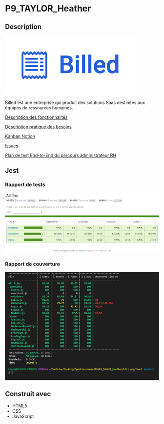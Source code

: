 # P9_TAYLOR_Heather

## Description

![Billed](Billed_logo.png)

Billed est une entreprise qui produit des solutions Saas destinées aux équipes de ressources humaines.

[Description des fonctionnalités](https://s3.eu-west-1.amazonaws.com/course.oc-static.com/projects/DA+JSR_P9/Billed+-+Description+des+fonctionnalite%CC%81s.pdf)

[Description pratique des besoins](https://course.oc-static.com/projects/DA+JSR_P9/Billed+-+Description+pratique+des+besoins+-.pdf)

[Kanban Notion](https://www.notion.so/a7a612fc166747e78d95aa38106a55ec?v=2a8d3553379c4366b6f66490ab8f0b90)

[Issues](https://github.com/htaylor91/P9_TAYLOR_Heather/issues)

[Plan de test End-to-End du parcours administrateur RH](https://acrobat.adobe.com/link/track?uri=urn:aaid:scds:US:39328f5b-a496-36f8-92c6-0c23ebd4a228)

## Jest

### Rapport de tests

![Rapport de tests Jest](rapport_test.png)

### Rapport de couverture

![Rapport de couverture Jest](rapport_couverture.png)

## Construit avec

- HTML5
- CSS
- JavaScript
